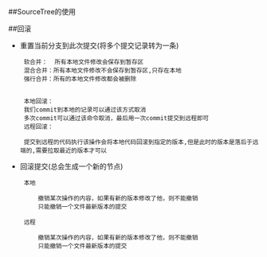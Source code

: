 ##SourceTree的使用

##回滚

 * 重置当前分支到此次提交(将多个提交记录转为一条)
        
        软合并：  所有本地文件修改会保存到暂存区
        混合合并：所有本地文件修改不会保存到暂存区,只存在本地
        强行合并：所有的本地文件修改都会被删除
        
        
        本地回滚：
        我们commit到本地的记录可以通过该方式取消
        多次commit可以通过该命令取消，最后用一次commit提交到远程即可
        远程回滚：
        
        提交到远程的代码执行该操作会将本地代码回滚到指定的版本,但是此时的版本是落后于远端的,需要拉取最近的版本才可以
        


 * 回滚提交(总会生成一个新的节点)
        
        
           
        本地
            
            撤销某次操作的内容，如果有新的版本修改了他，则不能撤销
            只能撤销一个文件最新版本的提交
        
        远程
            
            撤销某次操作的内容，如果有新的版本修改了他，则不能撤销
            只能撤销一个文件最新版本的提交